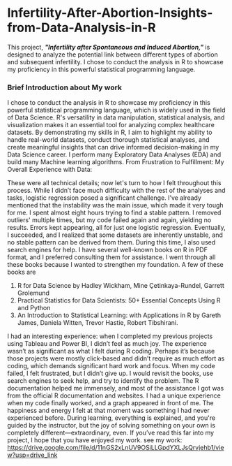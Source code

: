 # Infertility-After-Abortion-Insights-from-Data-Analysis-in-R

This project, ***"Infertility after Spontaneous and Induced Abortion,"*** is designed to analyze the potential link between different types of abortion and subsequent infertility. I chose to conduct the analysis in R to showcase my proficiency in this powerful statistical programming language.

### Brief Introduction about My work

 I chose to conduct the analysis in R to showcase my proficiency in this powerful statistical programming language, which is widely used in the field of Data Science. R's versatility in data manipulation, statistical analysis, and visualization makes it an essential tool for analyzing complex healthcare datasets. By demonstrating my skills in R, I aim to highlight my ability to handle real-world datasets, conduct thorough statistical analyses, and create meaningful insights that can drive informed decision-making in my Data Science career. I perform many Exploratory Data Analyses (EDA) and build many Machine learning algorithms.
From Frustration to Fulfillment: My Overall Experience with Data:


  These were all technical details; now let's turn to how I felt throughout this process. While I didn’t face much difficulty with the rest of the analyses and tasks, logistic regression posed a significant challenge. I’ve already mentioned that the instability was the main issue, which made it very tough for me. I spent almost eight hours trying to find a stable pattern. I removed outliers' multiple times, but my code failed again and again, yielding no results. Errors kept appearing, all for just one logistic regression. Eventually, I succeeded, and I realized that some datasets are inherently unstable, and no stable pattern can be derived from them.
During this time, I also used search engines for help. I have several well-known books on R in PDF format, and I preferred consulting them for assistance. I went through all these books because I wanted to strengthen my foundation. A few of these books are
1. R for Data Science by Hadley Wickham, Mine Çetinkaya-Rundel, Garrett Grolemund
2. Practical Statistics for Data Scientists: 50+ Essential Concepts Using R and Python
3. An Introduction to Statistical Learning: with Applications in R by Gareth James, Daniela Witten, Trevor Hastie, Robert Tibshirani.


I had an interesting experience: when I completed my previous projects using Tableau and Power BI, I didn’t feel as much joy. The experience wasn’t as significant as what I felt during R coding. Perhaps it’s because those projects were mostly click-based and didn’t require as much effort as coding, which demands significant hard work and focus. When my code failed, I felt frustrated, but I didn’t give up. I would revisit the books, use search engines to seek help, and try to identify the problem. The R documentation helped me immensely, and most of the assistance I got was from the official R documentation and websites.
I had a unique experience when my code finally worked, and a graph appeared in front of me. The happiness and energy I felt at that moment was something I had never experienced before. During learning, everything is explained, and you're guided by the instructor, but the joy of solving something on your own is completely different—extraordinary, even. If you’ve read this far into my project, I hope that you have enjoyed my work.
see my work: https://drive.google.com/file/d/11nGS2xLnUV9OSiLLGpdYXLJsQrvjehb1/view?usp=drive_link
